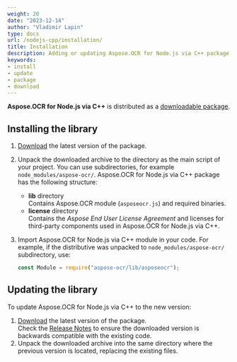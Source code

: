 ```yaml
---
weight: 20
date: "2023-12-14"
author: "Vladimir Lapin"
type: docs
url: /nodejs-cpp/installation/
title: Installation
description: Adding or updating Aspose.OCR for Node.js via C++ package in your web app.
keywords:
- install
- update
- package
- download
---
```


**Aspose.OCR for Node.js via C++** is distributed as a [downloadable package](https://releases.aspose.com/ocr/nodejs-cpp/).

## Installing the library

1. [Download](https://releases.aspose.com/ocr/nodejs-cpp/) the latest version of the package.
2. Unpack the downloaded archive to the directory as the main script of your project. You can use subdirectories, for example `node_modules/aspose-ocr/`. Aspose.OCR for Node.js via C++ package has the following structure:

    - **lib** directory  
      Contains Aspose.OCR module (`asposeocr.js`) and required binaries.
    - **license** directory  
      Contains the _Aspose End User License Agreement_ and licenses for third-party components used in Aspose.OCR for Node.js via C++.

3. Import Aspose.OCR for Node.js via C++ module in your code. For example, if the distributive was unpacked to `node_modules/aspose-ocr/` subdirectory, use:  

   ```js
   const Module = require("aspose-ocr/lib/asposeocr");
   ```

## Updating the library

To update Aspose.OCR for Node.js via C++ to the new version:

1. [Download](https://releases.aspose.com/ocr/nodejs-cpp/) the latest version of the package.  
   Check the [Release Notes](https://releases.aspose.com/ocr/nodejs-cpp/release-notes/) to ensure the downloaded version is backwards compatible with the existing code.
2. Unpack the downloaded archive into the same directory where the previous version is located, replacing the existing files.
